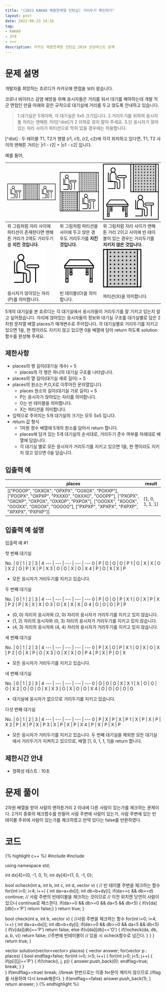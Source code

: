 ```yaml
---
title: "(2021 KAKAO 채용연계형 인턴십) 거리두기 확인하기"
layout: post
date: 2022-06-23 14:16
tag:
- KAKAO
- 코테
- c++
description: 카카오 채용연계형 인턴십 2019 코딩테스트 문제
---
```


# 문제 설명

개발자를 희망하는 죠르디가 카카오에 면접을 보러 왔습니다.

코로나 바이러스 감염 예방을 위해 응시자들은 거리를 둬서 대기를 해야하는데 개발 직군 면접인 만큼
아래와 같은 규칙으로 대기실에 거리를 두고 앉도록 안내하고 있습니다.

> 1.대기실은 5개이며, 각 대기실은 5x5 크기입니다.
> 2.거리두기를 위하여 응시자들 끼리는 맨해튼 거리[^dist]가 2 이하로 앉지 말아 주세요.
> 3.단 응시자가 앉아있는 자리 사이가 파티션으로 막혀 있을 경우에는 허용합니다.

[^dist] : 두 테이블 T1, T2가 행렬 (r1, c1), (r2, c2)에 각각 위치하고 있다면, T1, T2 사이의 맨해튼 거리는 |r1 - r2| + |c1 - c2| 입니다. 

예를 들어,

![pxp](/assets/img/PXP.png) | ![pxxp](/assets/img/PX_XP.png) |  ![pxop](/assets/img/PX_OP.png)
--- | --- | ---
위 그림처럼 자리 사이에 파티션이 존재한다면 맨해튼 거리가 2여도 거리두기를 **지킨 것입니다.** |	위 그림처럼 파티션을 사이에 두고 앉은 경우도 거리두기를 **지킨 것입니다.** | 위 그림처럼 자리 사이가 맨해튼 거리 2이고 사이에 빈 테이블이 있는 경우는 거리두기를 **지키지 않은 것입니다.**
![p](/assets/img/P.png) | ![o](/assets/img/O.png) | ![x](/assets/img/X.png)
응시자가 앉아있는 자리(P)를 의미합니다. | 빈 테이블(O)을 의미합니다. | 파티션(X)을 의미합니다.

5개의 대기실을 본 죠르디는 각 대기실에서 응시자들이 거리두기를 잘 기키고 있는지 알고 싶어졌습니다. 자리에 앉아있는 응시자들의 정보와 대기실 구조를 대기실별로 담은 2차원 문자열 배열 places가 매개변수로 주어집니다. 각 대기실별로 거리두기를 지키고 있으면 1을, 한 명이라도 지키지 않고 있으면 0을 배열에 담아 return 하도록 solution 함수를 완성해 주세요.

## 제한사항

+ places의 행 길이(대기실 개수) = 5
  + places의 각 행은 하나의 대기실 구조를 나타냅니다.
+ places의 열 길이(대기실 세로 길이) = 5
+ places의 원소는 P,O,X로 이루어진 문자열입니다.
  + places 원소의 길이(대기실 가로 길이) = 5
  + P는 응시자가 앉아있는 자리를 의미합니다.
  + O는 빈 테이블을 의미합니다.
  + X는 파티션을 의미합니다.
+ 입력으로 주어지는 5개 대기실의 크기는 모두 5x5 입니다.
+ return 값 형식
  + 1차원 정수 배열에 5개의 원소를 담아서 return 합니다.
  + places에 담겨 있는 5개 대기실의 순서대로, 거리두기 준수 여부를 차례대로 배열에 담습니다.
  + 각 대기실 별로 모든 응시자가 거리두기를 지키고 있으면 1을, 한 명이라도 지키지 않고 있으면 0을 담습니다.

## 입출력 예

places | result
--- | ---
[["POOOP", "OXXOX", "OPXPX", "OOXOX", "POXXP"], ["POOPX", "OXPXP", "PXXXO", "OXXXO", "OOOPP"], ["PXOPX", "OXOXP", "OXPOX", "OXXOP", "PXPOX"], ["OOOXX", "XOOOX", "OOOXX", "OXOOX", "OOOOO"], ["PXPXP", "XPXPX", "PXPXP", "XPXPX", "PXPXP"]]	| [1, 0, 1, 1, 1]

## 입출력 예 설명
입출력 예 #1

첫 번째 대기실

No.	| 0	| 1	| 2	| 3	| 4
--- | --- | --- | --- | ---
0	| P	| O	| O	| O	| P
1	| O	| X	| X	| O	| X
2	| O	| P	| X	| P	| X
3	| O	| O	| X	| O	| X
4	| P	| O	| X	| X	| P

+ 모든 응시자가 거리두기를 지키고 있습니다.

두 번째 대기실

No.	| 0	| 1	| 2	| 3	| 4
--- | --- | --- | --- | ---
0	| P	| O	| O	| P	| X
1	| O	| X	| P	| X	| P
2	| P	| X	| X	| X	| O
3	| O	| X	| X	| X	| O
4	| O	| O	| O	| P	| P

+ (0, 0) 자리의 응시자와 (2, 0) 자리의 응시자가 거리두기를 지키고 있지 않습니다.
+ (1, 2) 자리의 응시자와 (0, 3) 자리의 응시자가 거리두기를 지키고 있지 않습니다.
+ (4, 3) 자리의 응시자와 (4, 4) 자리의 응시자가 거리두기를 지키고 있지 않습니다.

세 번째 대기실

No.	| 0	| 1	| 2	| 3	| 4
--- | --- | --- | --- | ---
0	| P	| X	| O	| P	| X
1	| O	| X	| O	| X	| P
2	| O	| X	| P	| O	| X
3	| O	| X	| X	| O	| P
4	| P	| X	| P	| O	| X

+ 모든 응시자가 거리두기를 지키고 있습니다.

네 번째 대기실

No.	| 0	| 1	| 2	| 3	| 4
--- | --- | --- | --- | ---
0	| O	| O	| O	| X	| X
1	| X	| O	| O	| O	| X
2	| O	| O	| O	| X	| X
3	| O	| X	| O	| O	| X
4	| O	| O	| O	| O	| O

+ 대기실에 응시자가 없으므로 거리두기를 지키고 있습니다.

다섯 번째 대기실

No.	| 0	| 1	| 2	| 3	| 4
--- | --- | --- | --- | ---
0	| P	| X	| P	| X	| P
1	| X	| P	| X	| P	| X
2	| P	| X	| P	| X	| P
3	| X	| P	| X	| P	| X
4	| P	| X	| P	| X	| P

+ 모든 응시자가 거리두기를 지키고 있습니다.
두 번째 대기실을 제외한 모든 대기실에서 거리두기가 지켜지고 있으므로, 배열 [1, 0, 1, 1, 1]을 return 합니다.

## 제한시간 안내
+ 정확성 테스트 : 10초

# 문제 풀이
2차원 배열을 받아 사람의 맨하튼거리 2 이내에 다른 사람이 있는가를 체크하는 문제이다. 2가지 종류의 체크함수를 만들어 사람 주변에 사람이 있는가, 사람 주변에 있는 빈 테이블 주위에 사람이 있는가를 체크하였고 만약 있다는 false를 반환하였다.

# 코드
{% highlight c++ %}
#include <string>
#include <vector>

using namespace std;

int dx[4]={0, -1, 0, 1};
int dy[4]={1, 0, -1, 0};

bool ocheck(int a, int b, int c, int d, vector<string> v) {
    // 빈 테이블 주변을 체크하는 함수
    for(int i=0; i<4; i++) {
       int da=a+dx[i];
       int db=b+dy[i];
        if(da==c && db==d) continue; // 사람 주변의 빈테이블을 체크하는 것이므로
        // 이전 위치엔 당연히 사람이 있으니 continue로 패스한다.
       if(da>=0 && db>=0 && da<5 && db<5) {
           if(v[da][db]=='P') return false;}
    }
    return true;
}

bool check(int a, int b, vector<string> v) { //사람 주변을 체크하는 함수
   for(int i=0; i<4; i++) {
       int da=a+dx[i];
       int db=b+dy[i];
       if(da>=0 && db>=0 && da<5 && db<5) {
           if(v[da][db]=='P') return false;
           else if(v[da][db]=='O') {
               if(!ocheck(da, db, a, b, v)) return false; //주변에 빈테이블이
               // 있을 시 ocheck함수로 넘긴다.
           }
       }
   }
    return true;
}

vector<int> solution(vector<vector<string>> places) {
    vector<int> answer;
    for(vector<string> p : places) {
        bool endflag=false;
        for(int i=0; i<5; i++) {
         for(int j=0; j<5; j++) {
            if(p[i][j]=='P') {
                if(!check(i, j, p)) {
                    answer.push_back(0);
                    endflag=true; break;
        }
    }        
    }
            if(endflag==true) break; //break 한번으로는 이중 for문이 깨지지 않으므로
            //flag를 사용하여 다시 break해준다.
        }
        if(endflag==false) answer.push_back(1); }
    return answer;
}
{% endhighlight %}